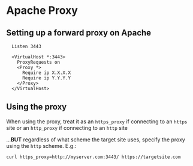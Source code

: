 # Apache Proxy

## Setting up a forward proxy on Apache
```
  Listen 3443

  <VirtualHost *:3443>
    ProxyRequests on
    <Proxy *>
      Require ip X.X.X.X
      Require ip Y.Y.Y.Y
    </Proxy>
  </VirtualHost>
```

## Using the proxy

When using the proxy, treat it as an `https_proxy` if connecting to an `https` site or an `http_proxy` if connecting to an `http` site

...**BUT** regardless of what scheme the target site uses, specify the proxy using the `http` scheme. E.g.:

```bash
curl https_proxy=http://myserver.com:3443/ https://targetsite.com
```
